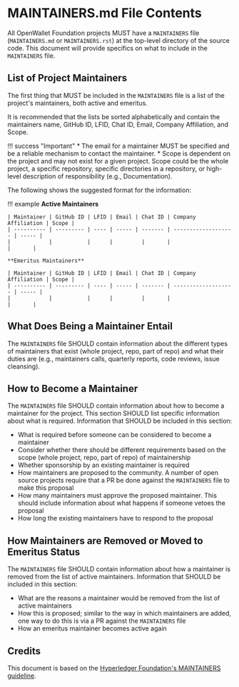 [//]: # (SPDX-License-Identifier: CC-BY-4.0)

# MAINTAINERS.md File Contents
All OpenWallet Foundation projects MUST have a `MAINTAINERS` file (`MAINTAINERS.md` or `MAINTAINERS.rst`) at the top-level directory of the source code. This document will provide specifics on what to include in the `MAINTAINERS` file.

## List of Project Maintainers
The first thing that MUST be included in the `MAINTAINERS` file is a list of the project's maintainers, both active and emeritus.

It is recommended that the lists be sorted alphabetically and contain the maintainers name, GitHub ID, LFID, Chat ID, Email, Company Affiliation, and Scope.

!!! success "Important"
    * The email for a maintainer MUST be specified and be a reliable mechanism to contact the maintainer.
    * Scope is dependent on the project and may not exist for a given project. Scope could be the whole project, a specific repository, specific directories in a repository, or high-level description of responsibility (e.g., Documentation).

The following shows the suggested format for the information:

!!! example
    **Active Maintainers**

    | Maintainer | GitHub ID | LFID | Email | Chat ID | Company Affiliation | Scope |
    | ---------- | --------- | ---- | ----- | ------- | ------------------- | ----- |
    |            |           |      |         |       |                     |       |

    **Emeritus Maintainers**

    | Maintainer | GitHub ID | LFID | Email | Chat ID | Company Affiliation | Scope |
    | ---------- | --------- | ---- | ----- | ------- | ------------------- | ----- |
    |            |           |      |         |       |                     |       |

## What Does Being a Maintainer Entail
The `MAINTAINERS` file SHOULD contain information about the different types of maintainers that exist (whole project, repo, part of repo) and what their duties are (e.g., maintainers calls, quarterly reports, code reviews, issue cleansing).

## How to Become a Maintainer
The `MAINTAINERS` file SHOULD contain information about how to become a maintainer for the project. This section SHOULD list specific information about what is required. Information that SHOULD be included in this section:

* What is required before someone can be considered to become a maintainer
* Consider whether there should be different requirements based on the scope (whole project, repo, part of repo) of maintainership
* Whether sponsorship by an existing maintainer is required
* How maintainers are proposed to the community. A number of open source projects require that a PR be done against the `MAINTAINERS` file to make this proposal
* How many maintainers must approve the proposed maintainer. This should include information about what happens if someone vetoes the proposal
* How long the existing maintainers have to respond to the proposal

## How Maintainers are Removed or Moved to Emeritus Status
The `MAINTAINERS` file SHOULD contain information about how a maintainer is removed from the list of active maintainers. Information that SHOULD be included in this section:

* What are the reasons a maintainer would be removed from the list of active maintainers
* How this is proposed; similar to the way in which maintainers are added, one way to do this is via a PR against the `MAINTAINERS` file
* How an emeritus maintainer becomes active again

## Credits

This document is based on the [Hyperledger Foundation's MAINTAINERS guideline](https://toc.hyperledger.org/guidelines/MAINTAINERS-guidelines.html).
